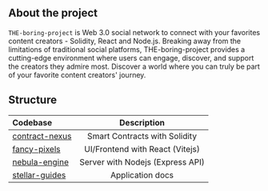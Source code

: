 ## About the project

`THE-boring-project` is Web 3.0 social network to connect with your favorites content creators - Solidity, React and Node.js.
Breaking away from the limitations of traditional social platforms, THE-boring-project provides a cutting-edge environment where users can engage, discover, and support the creators they admire most.
Discover a world where you can truly be part of your favorite content creators' journey.

## Structure

| Codebase                         |           Description            |
| :------------------------------- | :------------------------------: |
| [contract-nexus](contract-nexus) |  Smart Contracts with Solidity   |
| [fancy-pixels](fancy-pixels)     | UI/Frontend with React (Vitejs)  |
| [nebula-engine](nebula-engine)   | Server with Nodejs (Express API) |
| [stellar-guides](stellar-guides) |         Application docs         |

